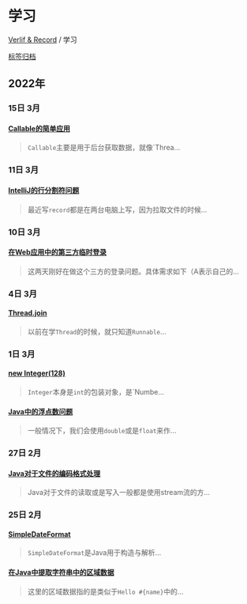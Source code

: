 # 学习

[Verlif & Record](../index.md) / 学习

[标签归档](../tags.md)

## __2022年__

### 15日 __3月__

#### [Callable的简单应用](../docs/学习/Callable的简单应用.md)

> `Callable`主要是用于后台获取数据，就像`Threa...

### 11日 __3月__

#### [IntelliJ的行分割符问题](../docs/学习/Idea的行分割符.md)

> 最近写`record`都是在两台电脑上写，因为拉取文件的时候...

### 10日 __3月__

#### [在Web应用中的第三方临时登录](../docs/学习/临时三方登录.md)

> 这两天刚好在做这个三方的登录问题。具体需求如下（A表示自己的...

### 4日 __3月__

#### [Thread.join](../docs/学习/Thread.join.md)

> 以前在学`Thread`的时候，就只知道`Runnable`...

### 1日 __3月__

#### [new Integer(128)](../docs/学习/Integer128.md)

> `Integer`本身是`int`的包装对象，是`Numbe...

#### [Java中的浮点数问题](../docs/学习/Java中的浮点数问题.md)

> 一般情况下，我们会使用`double`或是`float`来作...

### 27日 __2月__

#### [Java对于文件的编码格式处理](../docs/学习/Java对于文件的编码格式处理.md)

> Java对于文件的读取或是写入一般都是使用stream流的方...

### 25日 __2月__

#### [SimpleDateFormat](../docs/学习/SimpleDateFormat.md)

> `SimpleDateFormat`是Java用于构造与解析...

#### [在Java中提取字符串中的区域数据](../docs/学习/使用Java提取字符串中的区域数据.md)

> 这里的区域数据指的是类似于`Hello #{name}`中的...

